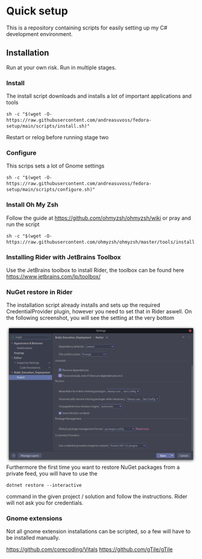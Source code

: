 # Quick setup
This is a repository containing scripts for easily setting up my C# development environment.

## Installation
Run at your own risk. Run in multiple stages. 
### Install
The install script downloads and installs a lot of important applications and tools
```shell
sh -c "$(wget -O- https://raw.githubusercontent.com/andreasuvoss/fedora-setup/main/scripts/install.sh)"
```
Restart or relog before running stage two
### Configure
This scrips sets a lot of Gnome settings
```shell
sh -c "$(wget -O- https://raw.githubusercontent.com/andreasuvoss/fedora-setup/main/scripts/configure.sh)"
```
### Install Oh My Zsh
Follow the guide at https://github.com/ohmyzsh/ohmyzsh/wiki or pray and run the script
```shell
sh -c "$(wget -O- https://raw.githubusercontent.com/ohmyzsh/ohmyzsh/master/tools/install.sh)"
```
### Installing Rider with JetBrains Toolbox
Use the JetBrains toolbox to install Rider, the toolbox can be found here
https://www.jetbrains.com/lp/toolbox/

### NuGet restore in Rider
The installation script already installs and sets up the required CredentialProvider plugin, however you need to set that in Rider aswell. On the following screenshot, you will see the setting at the very bottom

![Rider settings](https://raw.githubusercontent.com/andreasuvoss/fedora-setup/main/blob/rider-nuget.png)
Furthermore the first time you want to restore NuGet packages from a private feed, you will have to use the 
```shell
dotnet restore --interactive
```
command in the given project / solution and follow the instructions. Rider will not ask you for credentials.

### Gnome extensions
Not all gnome extension installations can be scripted, so a few will have to be installed manually.

https://github.com/corecoding/Vitals
https://github.com/gTile/gTile

